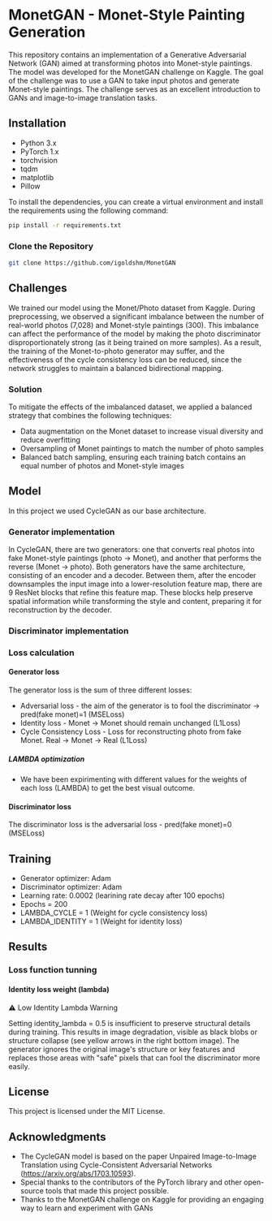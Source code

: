 # MonetGAN - Monet-Style Painting Generation
This repository contains an implementation of a Generative Adversarial Network (GAN) aimed at transforming photos into Monet-style paintings. The model was developed for the MonetGAN challenge on Kaggle.
The goal of the challenge was to use a GAN to take input photos and generate Monet-style paintings. The challenge serves as an excellent introduction to GANs and image-to-image translation tasks.
## Installation
- Python 3.x
- PyTorch 1.x
- torchvision
- tqdm
- matplotlib
- Pillow

To install the dependencies, you can create a virtual environment and install the requirements using the following command:
```bash
pip install -r requirements.txt
```
### Clone the Repository
```bash
git clone https://github.com/igoldshm/MonetGAN
```
## Challenges
We trained our model using the Monet/Photo dataset from Kaggle. During preprocessing, we observed a significant imbalance between the number of real-world photos (7,028) and Monet-style paintings (300). This imbalance can affect the performance of the model by making the photo discriminator disproportionately strong (as it being trained on more samples). As a result, the training of the Monet-to-photo generator may suffer, and the effectiveness of the cycle consistency loss can be reduced, since the network struggles to maintain a balanced bidirectional mapping.
###  Solution
To mitigate the effects of the imbalanced dataset, we applied a balanced strategy that combines the following techniques:
- Data augmentation on the Monet dataset to increase visual diversity and reduce overfitting
- Oversampling of Monet paintings to match the number of photo samples
- Balanced batch sampling, ensuring each training batch contains an equal number of photos and Monet-style images

## Model
In this project we used CycleGAN as our base architecture.
### Generator  implementation
In CycleGAN, there are two generators: one that converts real photos into fake Monet-style paintings (photo → Monet), and another that performs the reverse (Monet → photo). Both generators have the same architecture, consisting of an encoder and a decoder. Between them, after the encoder downsamples the input image into a lower-resolution feature map, there are 9 ResNet blocks that refine this feature map. These blocks help preserve spatial information while transforming the style and content, preparing it for reconstruction by the decoder.
### Discriminator  implementation
### Loss calculation
#### Generator loss
The generator loss is the sum of three different losses:
- Adversarial loss - the aim of the generator is to fool the discriminator -> pred(fake monet)=1 (MSELoss)
- Identity loss - Monet → Monet should remain unchanged (L1Loss)
- Cycle Consistency Loss - Loss for reconstructing photo from fake Monet. Real → Monet → Real (L1Loss)
##### LAMBDA optimization
- We have been expirimenting with different values for the weights of each loss (LAMBDA) to get the best visual outcome.
#### Discriminator loss
The discriminator loss is the adversarial loss - pred(fake monet)=0 (MSELoss)
## Training
- Generator optimizer: Adam
- Discriminator optimizer: Adam
- Learning rate: 0.0002 (learining rate decay after 100 epochs)
- Epochs = 200
- LAMBDA_CYCLE = 1  (Weight for cycle consistency loss)
- LAMBDA_IDENTITY = 1  (Weight for identity loss)

## Results
### Loss function tunning
#### Identity loss weight (lambda)
⚠️ Low Identity Lambda Warning

Setting identity_lambda = 0.5 is insufficient to preserve structural details during training.
This results in image degradation, visible as black blobs or structure collapse (see yellow arrows in the right bottom image).
The generator ignores the original image's structure or key features and replaces those areas with "safe" pixels that can fool the discriminator more easily.

## License
This project is licensed under the MIT License.
## Acknowledgments
- The CycleGAN model is based on the paper Unpaired Image-to-Image Translation using Cycle-Consistent Adversarial Networks (https://arxiv.org/abs/1703.10593).
- Special thanks to the contributors of the PyTorch library and other open-source tools that made this project possible.
- Thanks to the MonetGAN challenge on Kaggle for providing an engaging way to learn and experiment with GANs

